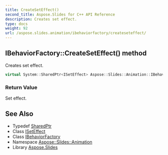 ```yaml
---
title: CreateSetEffect()
second_title: Aspose.Slides for C++ API Reference
description: Creates set effect.
type: docs
weight: 92
url: /aspose.slides.animation/ibehaviorfactory/createseteffect/
---
```

## IBehaviorFactory::CreateSetEffect() method


Creates set effect.

```cpp
virtual System::SharedPtr<ISetEffect> Aspose::Slides::Animation::IBehaviorFactory::CreateSetEffect()=0
```


### Return Value

Set effect.

## See Also

* Typedef [SharedPtr](../../../system/sharedptr/)
* Class [ISetEffect](../../iseteffect/)
* Class [IBehaviorFactory](../)
* Namespace [Aspose::Slides::Animation](../../)
* Library [Aspose.Slides](../../../)
